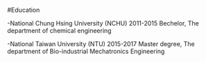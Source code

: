 #Education

-National Chung Hsing University (NCHU) 2011-2015
 Bechelor, The department of chemical engineering
 
 -National Taiwan University (NTU) 2015-2017
 Master degree, The department of Bio-industrial Mechatronics Engineering 
